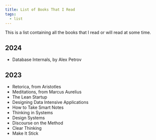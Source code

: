```yaml
---
title: List of Books That I Read
tags:
  - list
---
```


This is a list containing all the books that I read
or will read at some time.

## 2024

- Database Internals, by Alex Petrov

## 2023

- Retorica, from Aristotles
- Meditations, from Marcus Aurelius
- The Lean Startup
- Designing Data Intensive Applications
- How to Take Smart Notes
- Thinking in Systems
- Design Systems
- Discourse on the Method
- Clear Thinking
- Make It Stick
